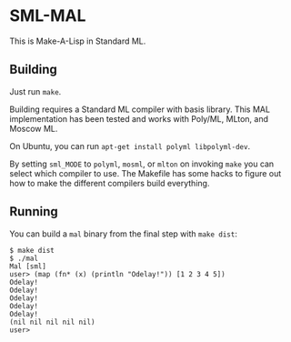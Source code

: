 # SML-MAL

This is Make-A-Lisp in Standard ML.

## Building

Just run `make`.

Building requires a Standard ML compiler with basis library. This MAL
implementation has been tested and works with Poly/ML, MLton, and Moscow ML.

On Ubuntu, you can run `apt-get install polyml libpolyml-dev`.

By setting `sml_MODE` to `polyml`, `mosml`, or `mlton` on invoking `make` you
can select which compiler to use. The Makefile has some hacks to figure out
how to make the different compilers build everything.

## Running

You can build a `mal` binary from the final step with `make dist`:

```
$ make dist
$ ./mal
Mal [sml]
user> (map (fn* (x) (println "Odelay!")) [1 2 3 4 5])
Odelay!
Odelay!
Odelay!
Odelay!
Odelay!
(nil nil nil nil nil)
user> 
```
